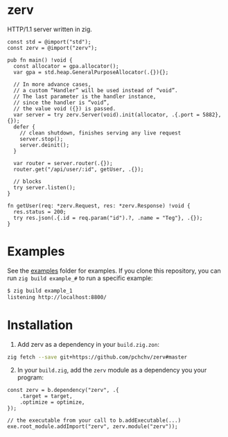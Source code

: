 # zerv
HTTP/1.1 server written in zig.


```zig
const std = @import("std");
const zerv = @import("zerv");

pub fn main() !void {
  const allocator = gpa.allocator();
  var gpa = std.heap.GeneralPurposeAllocator(.{}){};

  // In more advance cases,
  // a custom “Handler” will be used instead of “void”.
  // The last parameter is the handler instance,
  // since the handler is “void”,
  // the value void ({}) is passed.
  var server = try zerv.Server(void).init(allocator, .{.port = 5882}, {});
  defer {
    // clean shutdown, finishes serving any live request
    server.stop();
    server.deinit();
  }
  
  var router = server.router(.{});
  router.get("/api/user/:id", getUser, .{});

  // blocks
  try server.listen(); 
}

fn getUser(req: *zerv.Request, res: *zerv.Response) !void {
  res.status = 200;
  try res.json(.{.id = req.param("id").?, .name = "Teg"}, .{});
}
```

# Examples
See the [examples](https://github.com/pchchv/zerv/tree/master/examples) folder for examples. If you clone this repository, you can run `zig build example_#` to run a specific example:

```bash
$ zig build example_1
listening http://localhost:8800/
```

# Installation
1) Add zerv as a dependency in your `build.zig.zon`:

```bash
zig fetch --save git+https://github.com/pchchv/zerv#master
```

2) In your `build.zig`, add the `zerv` module as a dependency you your program:

```zig
const zerv = b.dependency("zerv", .{
    .target = target,
    .optimize = optimize,
});

// the executable from your call to b.addExecutable(...)
exe.root_module.addImport("zerv", zerv.module("zerv"));
```
